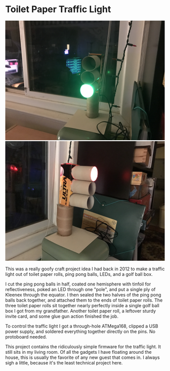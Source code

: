 # Toilet Paper Traffic Light

![TP Light Green](TpLightGreen.JPG)
![TP Light Red](TpLightRed.JPG)

This was a really goofy craft project idea I had back in 2012 to make a traffic light out of toilet paper rolls, ping pong balls, LEDs, and a golf ball box.

I cut the ping pong balls in half, coated one hemisphere with tinfoil for reflectiveness, poked an LED through one "pole", and put a single ply of Kleenex through the equator. I then sealed the two halves of the ping pong balls back together, and attached them to the ends of toilet paper rolls. The three toilet paper rolls sit together nearly perfectly inside a single golf ball box I got from my grandfather. Another toilet paper roll, a leftover sturdy invite card, and some glue gun action finished the job.

To control the traffic light I got a through-hole ATMega168, clipped a USB power supply, and soldered everything together directly on the pins. No protoboard needed.

This project contains the ridiculously simple firmware for the traffic light. It still sits in my living room. Of all the gadgets I have floating around the house, this is usually the favorite of any new guest that comes in. I always sigh a little, because it's the least technical project here.
